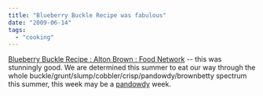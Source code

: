 ```yaml
---
title: "Blueberry Buckle Recipe was fabulous"
date: "2009-06-14"
tags: 
  - "cooking"
---
```


[Blueberry Buckle Recipe : Alton Brown : Food Network](http://www.foodnetwork.com/recipes/alton-brown/blueberry-buckle-recipe/index.html) -- this was stunningly good. We are determined this summer to eat our way through the whole buckle/grunt/slump/cobbler/crisp/pandowdy/brownbetty spectrum this summer, this week may be a [pandowdy](http://www.foodnetwork.com/recipes/gale-gand/blueberry-pandowdy-recipe/index.html) week.
